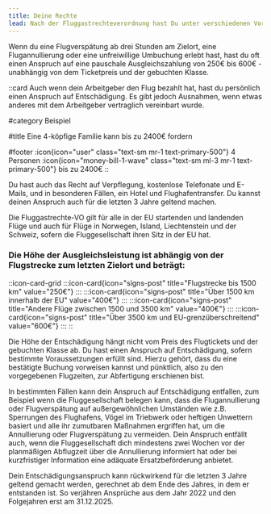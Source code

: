 ```yaml
---
title: Deine Rechte
lead: Nach der Fluggastrechteverordnung hast Du unter verschiedenen Voraussetzungen ein Recht auf Entschädigung.
---
```

Wenn du eine Flugverspätung ab drei Stunden am Zielort, eine Flugannullierung oder eine unfreiwillige Umbuchung erlebt hast, hast du oft einen Anspruch auf eine pauschale Ausgleichszahlung von 250€ bis 600€ - unabhängig von dem Ticketpreis und der gebuchten Klasse.

::card
Auch wenn dein Arbeitgeber den Flug bezahlt hat, hast du persönlich einen Anspruch auf Entschädigung. Es gibt jedoch Ausnahmen, wenn etwas anderes mit dem Arbeitgeber vertraglich vereinbart wurde.

#category
Beispiel

#title
Eine 4-köpfige Familie kann bis zu 2400€ fordern

#footer
:icon{icon="user" class="text-sm mr-1 text-primary-500"} 4 Personen :icon{icon="money-bill-1-wave" class="text-sm ml-3 mr-1 text-primary-500"} bis zu 2400€
::

Du hast auch das Recht auf Verpflegung, kostenlose Telefonate und E-Mails, und in besonderen Fällen, ein Hotel und Flughafentransfer. Du kannst deinen Anspruch auch für die letzten 3 Jahre geltend machen.

Die Fluggastrechte-VO gilt für alle in der EU startenden und landenden Flüge und auch für Flüge in Norwegen, Island, Liechtenstein und der Schweiz, sofern die Fluggesellschaft ihren Sitz in der EU hat.


### Die Höhe der Ausgleichsleistung ist abhängig von der Flugstrecke zum letzten Zielort und beträgt:
::icon-card-grid
	:::icon-card{icon="signs-post" title="Flugstrecke bis 1500 km" value="250€"}
	:::
	:::icon-card{icon="signs-post" title="Über 1500 km innerhalb der EU" value="400€"}
	:::
	:::icon-card{icon="signs-post" title="Andere Flüge zwischen 1500 und 3500 km" value="400€"}
	:::
	:::icon-card{icon="signs-post" title="Über 3500 km und EU-grenzüberschreitend" value="600€"}
	:::
::

Die Höhe der Entschädigung hängt nicht vom Preis des Flugtickets und der gebuchten Klasse ab. Du hast einen Anspruch auf Entschädigung, sofern bestimmte Voraussetzungen erfüllt sind. Hierzu gehört, dass du eine bestätigte Buchung vorweisen kannst und pünktlich, also zu den vorgegebenen Flugzeiten, zur Abfertigung erschienen bist.

In bestimmten Fällen kann dein Anspruch auf Entschädigung entfallen, zum Beispiel wenn die Fluggesellschaft belegen kann, dass die Flugannullierung oder Flugverspätung auf außergewöhnlichen Umständen wie z.B. Sperrungen des Flughafens, Vögel im Triebwerk oder heftigen Unwettern basiert und alle ihr zumutbaren Maßnahmen ergriffen hat, um die Annullierung oder Flugverspätung zu vermeiden. Dein Anspruch entfällt auch, wenn die Fluggesellschaft dich mindestens zwei Wochen vor der planmäßigen Abflugzeit über die Annullierung informiert hat oder bei kurzfristiger Information eine adäquate Ersatzbeförderung anbietet.

Dein Entschädigungsanspruch kann rückwirkend für die letzten 3 Jahre geltend gemacht werden, gerechnet ab dem Ende des Jahres, in dem er entstanden ist. So verjähren Ansprüche aus dem Jahr 2022 und den Folgejahren erst am 31.12.2025.
